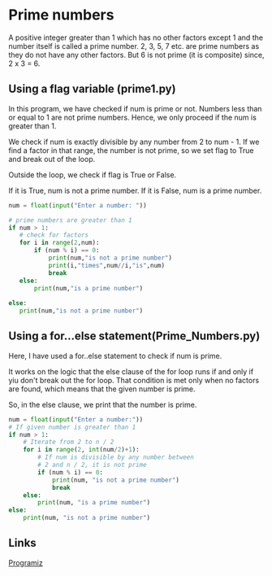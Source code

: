 # Prime numbers

A positive integer greater than 1 which has no other factors except 1 and the number itself is called a prime number. 2, 3, 5, 7 etc. are prime numbers as they do not have any other factors. But 6 is not prime (it is composite) since, 2 x 3 = 6.



## Using a flag variable (prime1.py)
In this program, we have checked if num is prime or not. Numbers less than or equal to 1 are not prime numbers. Hence, we only proceed if the num is greater than 1.

We check if num is exactly divisible by any number from 2 to num - 1. If we find a factor in that range, the number is not prime, so we set flag to True and break out of the loop.

Outside the loop, we check if flag is True or False.

If it is True, num is not a prime number.
If it is False, num is a prime number.


```python
num = float(input("Enter a number: "))

# prime numbers are greater than 1
if num > 1:
   # check for factors
   for i in range(2,num):
       if (num % i) == 0:
           print(num,"is not a prime number")
           print(i,"times",num//i,"is",num)
           break
   else:
       print(num,"is a prime number")
       
else:
   print(num,"is not a prime number")
```

## Using a for...else statement(Prime_Numbers.py)

Here, I have used a for..else statement to check if num is prime.

It works on the logic that the else clause of the for loop runs if and only if yiu don't break out the for loop. That condition is met only when no factors are found, which means that the given number is prime.

So, in the else clause, we print that the number is prime.


```python
num = float(input("Enter a number:"))
# If given number is greater than 1
if num > 1:
	# Iterate from 2 to n / 2
	for i in range(2, int(num/2)+1):
		# If num is divisible by any number between
		# 2 and n / 2, it is not prime
		if (num % i) == 0:
			print(num, "is not a prime number")
			break
	else:
		print(num, "is a prime number")
else:
	print(num, "is not a prime number")
```
## Links
[Programiz](https://www.programiz.com/python-programming/examples/prime-number)
